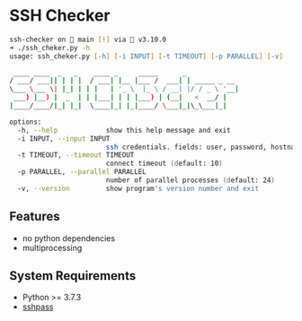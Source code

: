 # SSH Checker

```zsh
ssh-checker on  main [!] via 🐍 v3.10.0
➜ ./ssh_cheker.py -h
usage: ssh_cheker.py [-h] [-i INPUT] [-t TIMEOUT] [-p PARALLEL] [-v]

 ____ ____  _   _    ____ _     _____      _
/ ___/ ___|| | | |  / ___| |__ |___ /  ___| | _____ _ __
\___ \___ \| |_| | | |   | '_ \  |_ \ / __| |/ / _ \ '__|
 ___) |__) |  _  | | |___| | | |___) | (__|   <  __/ |
|____/____/|_| |_|  \____|_| |_|____/ \___|_|\_\___|_|

options:
  -h, --help            show this help message and exit
  -i INPUT, --input INPUT
                        ssh credentials. fields: user, password, hostname[:port] (default: data.csv)
  -t TIMEOUT, --timeout TIMEOUT
                        connect timeout (default: 10)
  -p PARALLEL, --parallel PARALLEL
                        number of parallel processes (default: 24)
  -v, --version         show program's version number and exit
```

## Features

- no python dependencies
- multiprocessing

## System Requirements

- Python >= 3.7.3
- [sshpass](https://sourceforge.net/projects/sshpass/)

